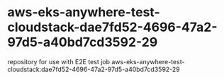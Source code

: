 # aws-eks-anywhere-test-cloudstack-dae7fd52-4696-47a2-97d5-a40bd7cd3592-29
repository for use with E2E test job aws-eks-anywhere-test-cloudstack:dae7fd52-4696-47a2-97d5-a40bd7cd3592-29
